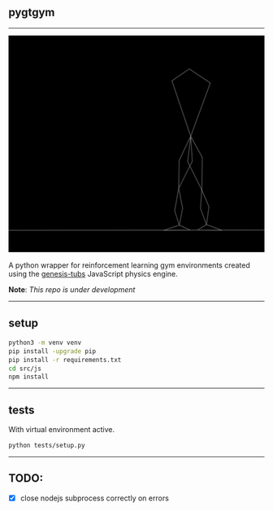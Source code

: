 ## pygtgym

___


![](assets/fall-over.gif)

A python wrapper for reinforcement learning gym environments created using the [genesis-tubs](https://github.com/mauicv/genesis-tubs-engine) JavaScript physics engine.

**Note**: _This repo is under development_

___


## setup

```sh
python3 -m venv venv
pip install -upgrade pip
pip install -r requirements.txt
cd src/js
npm install
```

___


## tests

With virtual environment active.

```sh
python tests/setup.py
```

___


## TODO:

- [x] close nodejs subprocess correctly on errors
